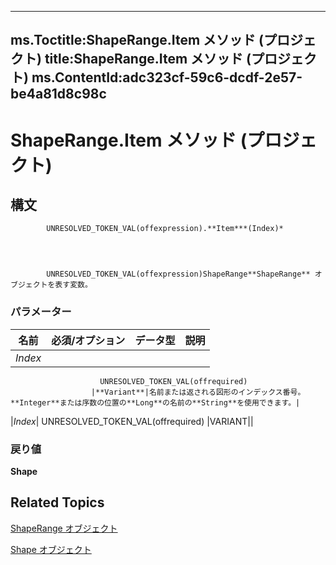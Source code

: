 
---
ms.Toctitle:ShapeRange.Item メソッド (プロジェクト)
title:ShapeRange.Item メソッド (プロジェクト)
ms.ContentId:adc323cf-59c6-dcdf-2e57-be4a81d8c98c
---
# ShapeRange.Item メソッド (プロジェクト)





## 構文

            UNRESOLVED_TOKEN_VAL(offexpression).**Item***(Index)*




            UNRESOLVED_TOKEN_VAL(offexpression)ShapeRange**ShapeRange** オブジェクトを表す変数。

### パラメーター

|**名前**|**必須/オプション**|**データ型**|**説明**|
|---|---|---|---|
|*Index*|
                        UNRESOLVED_TOKEN_VAL(offrequired)
                      |**Variant**|名前または返される図形のインデックス番号。**Integer**または序数の位置の**Long**の名前の**String**を使用できます。|
|*Index*|
                        UNRESOLVED_TOKEN_VAL(offrequired)
                      |VARIANT||



### 戻り値
**Shape**





## Related Topics

[ShapeRange オブジェクト](315031aa-4b8c-424b-26e7-ce15897beb05.md)

[Shape オブジェクト](d2b32bcd-5595-a4a7-9772-feb25fd0103a.md)




